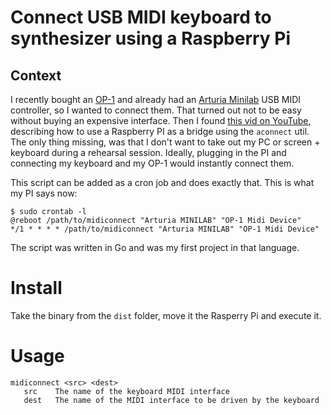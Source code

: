 # Connect USB MIDI keyboard to synthesizer using a Raspberry Pi


## Context
I recently bought an [OP-1](https://www.teenageengineering.com/products/op-1) and already had an [Arturia Minilab](https://www.arturia.com/products/hybrid-synths/minilab/overview) USB MIDI controller, so I wanted to connect them. That turned out not to be easy without buying an expensive interface. Then I found [this vid on YouTube](https://www.youtube.com/watch?v=crwJ56aYkw4), describing how to use a Raspberry PI as a bridge using the `aconnect` util. The only thing missing, was that I don't want to take out my PC or screen + keyboard during a rehearsal session. Ideally, plugging in the PI and connecting my keyboard and my OP-1 would instantly connect them.

This script can be added as a cron job and does exactly that. This is what my PI says now:
```
$ sudo crontab -l
@reboot /path/to/midiconnect "Arturia MINILAB" "OP-1 Midi Device"
*/1 * * * * /path/to/midiconnect "Arturia MINILAB" "OP-1 Midi Device"
```

The script was written in Go and was my first project in that language.

# Install
Take the binary from the `dist` folder, move it the Rasperry Pi and execute it.

# Usage
```
midiconnect <src> <dest>
   src    The name of the keyboard MIDI interface
   dest   The name of the MIDI interface to be driven by the keyboard
   ```


